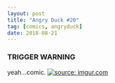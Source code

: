 ```yaml
---
layout: post
title: "Angry Duck #20"
tag: [comics, angryduck]
date: 2018-08-21
---
```

### TRIGGER WARNING
yeah...comic.  <!-- #52 -->
[![](https://imgur.com/sO4g5wb.jpg "source: imgur.com")](https://imgur.com/sO4g5wb.jpg)
